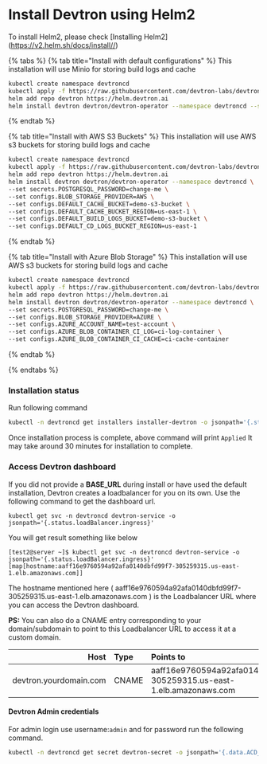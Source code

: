 # Install Devtron using Helm2

To install Helm2, please check [Installing Helm2] (https://v2.helm.sh/docs/install//)

{% tabs %}
{% tab title="Install with default configurations" %}
This installation will use Minio for storing build logs and cache

```bash
kubectl create namespace devtroncd
kubectl apply -f https://raw.githubusercontent.com/devtron-labs/devtron-installation-script/main/charts/devtron/crds/crd-devtron.yaml
helm add repo devtron https://helm.devtron.ai
helm install devtron devtron/devtron-operator --namespace devtroncd --set secrets.POSTGRESQL_PASSWORD=change-me
```
{% endtab %}

{% tab title="Install with AWS S3 Buckets" %}
This installation will use AWS s3 buckets for storing build logs and cache

```bash
kubectl create namespace devtroncd
kubectl apply -f https://raw.githubusercontent.com/devtron-labs/devtron-installation-script/main/charts/devtron/crds/crd-devtron.yaml
helm add repo devtron https://helm.devtron.ai
helm install devtron devtron/devtron-operator --namespace devtroncd \
--set secrets.POSTGRESQL_PASSWORD=change-me \
--set configs.BLOB_STORAGE_PROVIDER=AWS \
--set configs.DEFAULT_CACHE_BUCKET=demo-s3-bucket \
--set configs.DEFAULT_CACHE_BUCKET_REGION=us-east-1 \
--set configs.DEFAULT_BUILD_LOGS_BUCKET=demo-s3-bucket \
--set configs.DEFAULT_CD_LOGS_BUCKET_REGION=us-east-1
```
{% endtab %}

{% tab title="Install with Azure Blob Storage" %}
This installation will use AWS s3 buckets for storing build logs and cache

```bash
kubectl create namespace devtroncd
kubectl apply -f https://raw.githubusercontent.com/devtron-labs/devtron-installation-script/main/charts/devtron/crds/crd-devtron.yaml
helm add repo devtron https://helm.devtron.ai
helm install devtron devtron/devtron-operator --namespace devtroncd \
--set secrets.POSTGRESQL_PASSWORD=change-me \
--set configs.BLOB_STORAGE_PROVIDER=AZURE \
--set configs.AZURE_ACCOUNT_NAME=test-account \
--set configs.AZURE_BLOB_CONTAINER_CI_LOG=ci-log-container \
--set configs.AZURE_BLOB_CONTAINER_CI_CACHE=ci-cache-container
```
{% endtab %}

{% endtabs %}


### Installation status

Run following command

```bash
kubectl -n devtroncd get installers installer-devtron -o jsonpath='{.status.sync.status}'
```

Once installation process is complete, above command will print `Applied` It may take around 30 minutes for installation to complete.


### Access Devtron dashboard

If you did not provide a **BASE_URL** during install or have used the default installation, Devtron creates a loadbalancer for you on its own. Use the following command to get the dashboard url.
```
kubectl get svc -n devtroncd devtron-service -o jsonpath='{.status.loadBalancer.ingress}'
```
You will get result something like below
```
[test2@server ~]$ kubectl get svc -n devtroncd devtron-service -o jsonpath='{.status.loadBalancer.ingress}'
[map[hostname:aaff16e9760594a92afa0140dbfd99f7-305259315.us-east-1.elb.amazonaws.com]]
```
The hostname mentioned here ( aaff16e9760594a92afa0140dbfd99f7-305259315.us-east-1.elb.amazonaws.com ) is the Loadbalancer URL where you can access the Devtron dashboard.

**PS:** You can also do a CNAME entry corresponding to your domain/subdomain to point to this Loadbalancer URL to access it at a custom domain.

| Host | Type | Points to |
|----------:|:------------|:--------|
| devtron.yourdomain.com | CNAME | aaff16e9760594a92afa0140dbfd99f7-305259315.us-east-1.elb.amazonaws.com |



#### Devtron Admin credentials
For admin login use username:`admin` and for password run the following command.
```bash
kubectl -n devtroncd get secret devtron-secret -o jsonpath='{.data.ACD_PASSWORD}' | base64 -d
```
